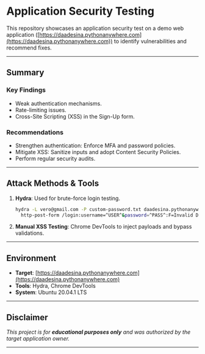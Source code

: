 # Application Security Testing

This repository showcases an application security test on a demo web application ([https://daadesina.pythonanywhere.com](https://daadesina.pythonanywhere.com)) to identify vulnerabilities and recommend fixes.

---

## **Summary**
### Key Findings
- Weak authentication mechanisms.  
- Rate-limiting issues.  
- Cross-Site Scripting (XSS) in the Sign-Up form.  

### Recommendations
- Strengthen authentication: Enforce MFA and password policies.
- Mitigate XSS: Sanitize inputs and adopt Content Security Policies.
- Perform regular security audits.

---

## **Attack Methods & Tools**
1. **Hydra**: Used for brute-force login testing.
   ```bash
   hydra -L vero@gmail.com -P custom-password.txt daadesina.pythonanywhere.com \
     http-post-form /login:username=^USER^&password=^PASS^:F=Invalid Details
   ```
2. **Manual XSS Testing**: Chrome DevTools to inject payloads and bypass validations.

---

## **Environment**
- **Target**: [https://daadesina.pythonanywhere.com](https://daadesina.pythonanywhere.com)  
- **Tools**: Hydra, Chrome DevTools  
- **System**: Ubuntu 20.04.1 LTS

---

## **Disclaimer**
_This project is for **educational purposes only** and was authorized by the target application owner._

---